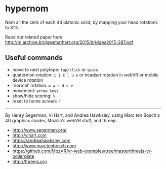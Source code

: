 # hypernom
Nom all the cells of each 4d platonic solid, by mapping your head rotations to S^3. 

Read our related paper here: http://m.archive.bridgesmathart.org/2015/bridges2015-387.pdf

## Useful commands 

- move to next polytope: ```tap/click``` or ```space```
- quaternion rotation: ```i j k l u o``` or headset rotation in webVR or mobile device rotation
- 'normal' rotation: ```w a s d q e``` 
- movement: ```arrow keys```
- show/hide scoring: ```h```
- reset to home screen: ```r```

--------------------

By Henry Segerman, Vi Hart, and Andrea Hawksley, using Marc ten Bosch's 4D graphics shader, Mozilla's webVR stuff, and threejs.

- http://www.segerman.org/
- http://vihart.com
- https://andreahawksley.com
- http://www.marctenbosch.com
- https://github.com/MozVR/vr-web-examples/tree/master/threejs-vr-boilerplate
- http://threejs.org
